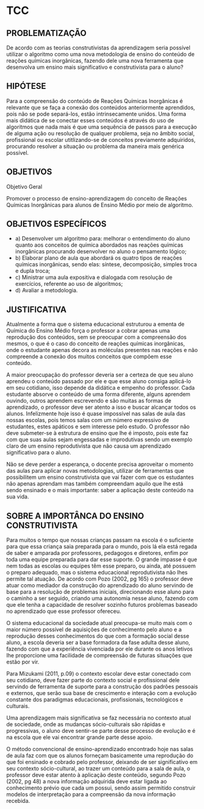 # TCC 

## PROBLEMATIZAÇÃO

De acordo com as teorias construtivistas da aprendizagem seria possível utilizar o algoritmo como uma nova metodologia de ensino do conteúdo de reações químicas inorgânicas, fazendo dele uma nova ferramenta que desenvolva um ensino mais significativo e construtivista para o aluno?

## HIPÓTESE

Para a compreensão do conteúdo de Reações Químicas Inorgânicas é relevante que se faça a conexão dos conteúdos anteriormente aprendidos, pois não se pode separá-los, estão intrinsecamente unidos. Uma forma mais didática de se conectar esses conteúdos é através do uso de algoritmos que nada mais é que uma sequência de passos para a execução de alguma ação ou resolução de qualquer problema, seja no âmbito social, profissional ou escolar utitlizando-se de conceitos previamente adquiridos,  procurando resolver a situação ou problema da maneira mais genérica possível.

        
## OBJETIVOS

Objetivo Geral

Promover o processo de ensino-aprendizagem do conceito de Reações Químicas Inorgânicas para alunos de Ensino Médio por 
meio de algoritmo.

## OBJETIVOS ESPECÍFICOS 

- a) Desenvolver um algoritmo para: melhorar o entendimento do aluno quanto aos conceitos de química abordados nas reações químicas inorgânicas procurando desenvolver no aluno o pensamento lógico;
- b) Elaborar plano de aula que abordará os quatro tipos de reações químicas inorgânicas, sendo elas: síntese, decomposição, simples troca e dupla troca;
- c) Ministrar uma aula expositiva e dialogada com resolução de exercícios, referente ao uso de algoritmos;
- d) Avaliar a metodologia.


## JUSTIFICATIVA 

Atualmente a forma que o sistema educacional estruturou a ementa de Química do Ensino Médio força o professor a cobrar apenas uma reprodução dos conteúdos, sem se preocupar com a compreensão dos mesmos, o que é o caso do conceito de reações químicas inorgânicas, onde o estudante apenas decora as moléculas presentes nas reações e não compreende a conexão dos muitos conceitos que compõem esse conteúdo.

A maior preocupação do professor deveria ser a certeza de que seu aluno aprendeu o conteúdo passado por ele e que esse aluno consiga aplicá-lo em seu cotidiano, isso depende da didática e empenho do professor. Cada estudante absorve o conteúdo de uma forma diferente, alguns aprendem ouvindo, outros aprendem escrevendo e são muitas as formas de aprendizado, o professor deve ser atento a isso e buscar alcançar todos os alunos. Infelizmente hoje isso é quase impossível nas salas de aula das nossas escolas, pois temos salas com um número expressivo de estudantes, estes apáticos e sem interesse pelo estudo. O professor não deve submeter-se à estrutura de ensino que lhe é imposto, pois este faz com que suas aulas sejam engessadas e improdutivas sendo um exemplo claro de um ensino reprodutivista que não causa um aprendizado significativo para o aluno.

Não se deve perder a esperança, o docente precisa aproveitar o momento das aulas para aplicar novas metodologias, utilizar de ferramentas que possibilitem um ensino construtivista que vai fazer com que os estudantes não apenas aprendam mas também compreendam aquilo que lhe está sendo ensinado e o mais importante: saber a aplicação deste conteúdo na sua vida.

## SOBRE A IMPORTÂNCA DO ENSINO CONSTRUTIVISTA

Para muitos o tempo que nossas crianças passam na escola é o suficiente para que essa criança saia preparada para o mundo, pois lá ela está regada de saber e amparada por professores, pedagogos e diretores, enfim por toda uma equipe preparada para dar esse suporte. O grande impasse é que nem todas as escolas ou equipes têm esse preparo, ou ainda, até possuem o preparo adequado, mas o sistema educacional reprodutivista não lhes permite tal atuação. De acordo com Pozo (2002, pg 165) o professor deve atuar como mediador da construção do aprendizado do aluno servindo de base para a resolução de problemas iniciais, direcionando esse aluno para o caminho a ser seguido, criando uma autonomia nesse aluno, fazendo com que ele tenha a capacidade de resolver sozinho futuros problemas baseado no aprendizado que esse professor ofereceu.

O sistema educacional da sociedade atual preocupa-se muito mais com o maior número possível de aquisições de conhecimento pelo aluno e a reprodução desses conhecimentos do que com a formação social desse aluno, a escola deveria ser a base formadora da fase adulta desse aluno, fazendo com que a experiência vivenciada por ele durante os anos letivos lhe proporcione uma facilidade de compreensão de futuras situações que estão por vir.

Para Mizukami (2011, p.09) o contexto escolar deve estar conectado com seu cotidiano, deve fazer parte do contexto social e profissional dele servindo de ferramenta de suporte para a construção dos padrões pessoais e externos, que serão sua base de crescimento e interação com a evolução constante dos paradigmas educacionais, profissionais, tecnológicos e culturais.

Uma aprendizagem mais significativa se faz necessária no contexto atual de sociedade, onde as mudanças sócio-culturais são rápidas e progressivas, o aluno deve sentir-se parte desse processo de evolução e é na escola que ele vai encontrar grande parte desse apoio.

O método convencional de ensino-aprendizado encontrado hoje nas salas de aula faz com que os alunos forneçam basicamente uma reprodução do que foi ensinado e cobrado pelo professor, deixando de ser significativo em seu contexto sócio-cultural, ao trazer um conteúdo para a sala de aula, o professor deve estar atento à aplicação deste conteúdo, segundo Pozo (2002, pg 48) a nova informação adquirida deve estar ligada ao conhecimento prévio que cada um possui, sendo assim permitido construir modelos de interpretação para a compreensão da nova informação recebida.
